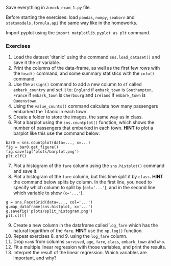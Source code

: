 Save everything in a `mock_exam_1.py` file. 

Before starting the exercises: load `pandas`, `numpy`, `seaborn`  and `statsmodels.formula.api` the same way like in the homeworks.

Import pyplot using the `import matplotlib.pyplot as plt` command.

### Exercises 

1. Load the dataset 'titanic' using the command `sns.load_dataset()` and save it the `df` variable.
2. Print the columns of the data-frame, as well as the first few rows with the `head()` command, and some summary statistics with the `info()` command.
3. Use the `assign()` command to add a new column to `df` called `embark_country` and set it to: `England` if `embark_town` is `Southampton`, `France` if `embark_town` is `Cherbourg`
and `Ireland` if `embark_town` is `Queenstown`.
4. Using the `value_counts()` command calculate how many passengers embarked the Titanic in each town.
5. Create a folder to store the images, the same way as in class.
6. Plot a barplot using the `sns.countplot()` function, which shows the number of passengers that embarked in each town.
**HINT** to plot a barplot like this use the command below:
```
bar0 = sns.countplot(data=..., x=...)
fig = bar0.get_figure()
fig.savefig('plots/barplot.png')
plt.clf()
```
7. Plot a histogram of the `fare` column using the `sns.histplot()` command and save it.
8. Plot a histogram of the `fare` column, but this time split it by `class`. 
**HINT** the command below splits by column. In the first line, you need to specify which column to split by (`col='...'`), and in the second line 
which variable to show (`x='...'`).
```
g = sns.FacetGrid(data=..., col='...')
g.map_dataframe(sns.histplot, x='...')
g.savefig('plots/split_histogram.png')
plt.clf()
```
9. Create a new column in the dataframe called `log_fare` which has the natural logarithm of the `fare`. **HINT** use the `np.log()` function.
10. Repeat exercises 8. and 9. using the `log_fare` column.
11. Drop `nan`s from columns `survived`, `age`, `fare`, `class`, `embark_town` and `who`.
12. Fit a multiple linear regression with those variables, and print the results.
13. Interpret the result of the linear regression. Which variables are important, and why?
